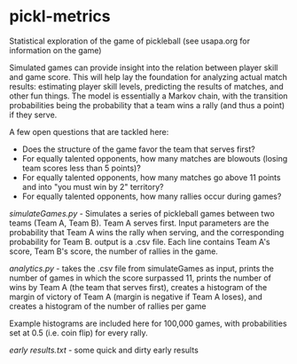 # pickl-metrics
Statistical exploration of the game of pickleball (see usapa.org for information on the game)

Simulated games can provide insight into the relation between player skill and game score.  This will help lay the
foundation for analyzing actual match results: estimating player skill levels, predicting the results of matches, and other fun things.  The model is essentially a Markov chain, with the transition probabilities being the probability that a team wins a rally (and thus a point) if they serve.

A few open questions that are tackled here:
- Does the structure of the game favor the team that serves first?
- For equally talented opponents, how many matches are blowouts (losing team scores less than 5 points)?
- For equally talented opponents, how many matches go above 11 points and into "you must win by 2" territory?
- For equally talented opponents, how many rallies occur during games? 

*simulateGames.py* - Simulates a series of pickleball games between two teams (Team A, Team B).  Team A serves first.
                   Input parameters are the probability that Team A wins the rally when serving, and the corresponding
                   probability for Team B.
                   output is a .csv file.  Each line contains Team A's score, Team B's score, the number of rallies in the game.
                  
*analytics.py* -  takes the .csv file from simulateGames as input,
                prints the number of games in which the score surpassed 11,
                prints the number of wins by Team A (the team that serves first),
                creates a histogram of the margin of victory of Team A (margin is negative if Team A loses), and
                creates a histogram of the number of rallies per game
                
Example histograms are included here for 100,000 games, with probabilities set at 0.5 (i.e. coin flip) for every rally.
                
*early results.txt* - some quick and dirty early results
